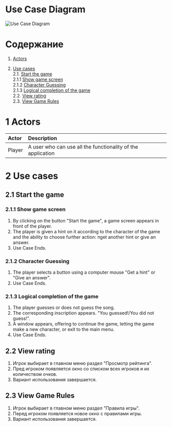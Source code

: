 # Use Case Diagram

![Use Case Diagram](https://github.com/bar47ney/trtpo_two/blob/master/Images/use_case.png)
# Содержание

1. [Actors](#1) <br>
2. [Use cases](#2) <br>
    2.1. [Start the game](#2.1) <br>
      2.1.1 [Show game screen](#2.1.1) <br>
      2.1.2 [Character Guessing](#2.1.2) <br>
      2.1.3 [Logical completion of the game](#2.1.3) <br>
    2.2. [View rating](#2.2) <br>
    2.3. [View Game Rules](#2.3) <br>
    
    <a name="1"/>
 
 # 1 Actors
 
| Actor | Description |
|:--|:--|
| Player | A user who can use all the functionality of the application |

<a name="2"/>

# 2 Use cases

<a name="2.1"/>

## 2.1 Start the game

<a name="2.1.1"/>

### 2.1.1 Show game screen
1. By clicking on the button "Start the game", a game screen appears in front of the player. <br>
2. The player is given a hint on it according to the character of the game and the ability to choose further action: пget another hint or give an answer.<br>
3. Use Case Ends.

<a name="2.1.2"/>

### 2.1.2 Character Guessing
1. The player selects a button using a computer mouse "Get a hint" or "Give an answer".
2. Use Case Ends.

<a name="2.1.3"/>

### 2.1.3 Logical completion of the game
1. The player guesses or does not guess the song. 
2. The corresponding inscription appears. "You guessed!/You did not guess!".
3. A window appears, offering to continue the game, letting the game make a new character, or exit to the main menu.
4. Use Case Ends.

<a name="2.2"/>

## 2.2 View rating
1. Игрок выбирает в главном меню раздел "Просмотр рейтинга".
2. Пред игроком появляется окно со списком всех игроков и их количеством очков.
3. Вариант использования завершается.

<a name="2.3"/>

## 2.3 View Game Rules
1. Игрок выбирает в главном меню раздел "Правила игры".
2. Перед игроком появляется новое окно с правилами игры.<br>
3. Вариант использования завершается.

